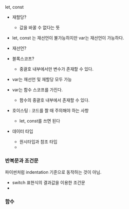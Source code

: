 let, const

- 재할당?
  - 값을 바꿀 수 없다는 뜻
- let, const 는 재선언이 불가능하지만 var는 재선언이 가능하다.
- 재선언?
- 블록스코프?
  - 중괄호 내부에서만 변수가 존재할 수 있다.
- var는 재선언 및 재할당 모두 가능

- var는 함수 스코프를 가진다.
  - 함수의 중괄호 내부에서 존재할 수 있다.
- 호이스팅 : 코드를 짤 때 주의해야 하는 사항
  - let, const를 쓰면 된다



- 데이터 타입
  - 원시타입과 참조 타입
  - 

### 반복문과 조건문

파이썬처럼 indentation 기준으로 동작하는 것이 아님.

- switch 표현식의 결과값을 이용한 조건문
- 

### 함수


